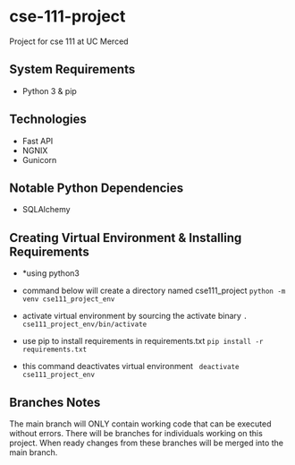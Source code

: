 # cse-111-project
Project for cse 111 at UC Merced

## System Requirements
- Python 3 & pip

## Technologies
- Fast API
- NGNIX
- Gunicorn

## Notable Python Dependencies
- SQLAlchemy

## Creating Virtual Environment & Installing Requirements

- *using python3
- command below will create a directory named cse111_project
```python -m venv cse111_project_env```

- activate virtual environment by sourcing the activate binary
```. cse111_project_env/bin/activate```

- use pip to install requirements in requirements.txt
```pip install -r requirements.txt```

- this command deactivates virtual environment
``` deactivate cse111_project_env```

## Branches Notes
The main branch will ONLY contain working code that can be executed without errors. There will be branches for individuals working on this project. When ready changes from these branches will be merged into the main branch.
